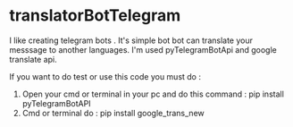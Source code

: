 # translatorBotTelegram
I like creating telegram bots . It's simple bot bot can translate your messsage to another languages. I'm used pyTelegramBotApi and google translate api.

If you want to do test or use this code you must do :
  
  1. Open your cmd or terminal in your pc and do this command :  pip install pyTelegramBotAPI
  2. Cmd or terminal do : pip install google_trans_new
